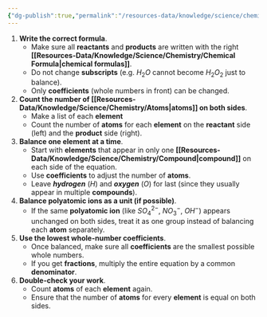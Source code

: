 ```yaml
---
{"dg-publish":true,"permalink":"/resources-data/knowledge/science/chemistry/chemical-equations/balancing-equations/"}
---
```


 1. **Write the correct formula**.
	* Make sure all **reactants** and **products** are written with the right **[[Resources-Data/Knowledge/Science/Chemistry/Chemical Formula\|chemical formulas]]**.
	* Do not change **subscripts** (e.g. $H_2O$ cannot become $H_2O_2$ just to balance).
	* Only **coefficients** (whole numbers in front) can be changed.
2. **Count the number of [[Resources-Data/Knowledge/Science/Chemistry/Atoms\|atoms]] on both sides**.
	* Make a list of each **element**
	* Count the number of **atoms** for each **element** on the **reactant** side (left) and the **product** side (right).
3. **Balance one element at a time**.
	* Start with **elements** that appear in only one **[[Resources-Data/Knowledge/Science/Chemistry/Compound\|compound]]** on each side of the equation.
	* Use **coefficients** to adjust the number of **atoms**.
	* Leave ***hydrogen*** ($H$) and ***oxygen*** ($O$) for last (since they usually appear in multiple **compounds**).
4. **Balance polyatomic ions as a unit (if possible)**.
	* If the same **polyatomic ion** (like ${SO_4}^{2-}$, ${NO_3}^{-}$, $OH^-$) appears unchanged on both sides, treat it as one group instead of balancing each **atom** separately.
5. **Use the lowest whole-number coefficients**.
	* Once balanced, make sure all **coefficients** are the smallest possible whole numbers.
	* If you get **fractions**, multiply the entire equation by a common **denominator**.
6. **Double-check your work**.
	* Count **atoms** of each **element** again.
	* Ensure that the number of **atoms** for every **element** is equal on both sides.